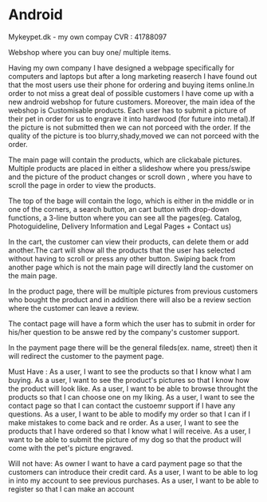 # Android
Mykeypet.dk - my own compay
CVR : 41788097

Webshop where you can buy one/ multiple items.

Having my own company I have designed a webpage specifically for computers and laptops but after a long marketing reaserch I have found out that the most users use their phone for ordering and buying items online.In order to not miss a great deal of possible customers I have come up with a new android webshop for future customers.
Moreover, the main idea of the webshop is Customisable products.
Each user has to submit a picture of their pet in order for us to engrave it into hardwood (for future into metal).If the picture is not submitted then we can not porceed with the order.
If the quality of the picture is too blurry,shady,moved we can not porceed with the order.

The main page will contain the products, which are clickabale pictures. Multiple products are placed in either a slideshow where you press/swipe and the picture of the product changes or scroll down , where you have to scroll the page in order to view the products.

The top of the bage will contain the logo, which is either in the middle or in one of the corners, a search button, an cart button with drop-down functions, a 3-line button where you can see all the pages(eg. Catalog, Photoguideline, Delivery Information and Legal Pages + Contact us)

In the cart, the customer can view their products, can delete them or add another.The cart will show all the products that the user has selected without having to scroll or press any other button.
Swiping back from another page which is not the main page will directly land the customer on the main page.

In the product page, there will be multiple pictures from previous customers who bought the product and in addition there will also be a review section where the customer can leave a review.

The contact page will have a form which the user has to submit in order for his/her question to be answe
red by the company's customer support.

In the payment page there will be the general fileds(ex. name, street) then it will redirect the customer to the payment page.

Must Have :
As a user, I want to see the products so that I know what I am buying.
As a user, I want to see the product's pictures so that I know how the product will look like.
As a user, I want to be able to browse throught the products so that I can choose one on my liking.
As a user, I want to see the contact page so that I can contact the custoemr support if I have any questions.
As a user, I want to be able to modify my order so that I can if I make mistakes to come back and re order.
As a user, I want to see the products that I have ordered so that I know what I will receive.
As a user, I want to be able to submit the picture of my dog so that the product will come with the pet's picture engraved.

Will not have:
As owner I want to have a card payment page so that the customers can introduce their credit card.
As a user, I want to be able to log in into my account to see previous purchases.
As a user, I want to be able to register so that I can make an account
